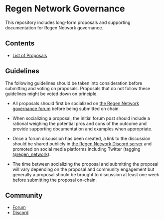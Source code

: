 # Regen Network Governance

This repository includes long-form proposals and supporting documentation for Regen Network governance.

## Contents

- [List of Proposals](./proposals)

## Guidelines

The following guidelines should be taken into consideration before submitting and voting on proposals. Proposals that do not follow these guidelines might be voted down on principle.

- All proposals should first be socialized on [the Regen Network governance forum](https://commonwealth.im/regen) before being submitted on chain.

- When socializing a proposal, the initial forum post should include a rational weighing the potential pros and cons of the outcome and provide supporting documentation and examples when appropriate.

- Once a forum discussion has been created, a link to the discussion should be shared publicly in [the Regen Network Discord server](https://discord.gg/regen-network) and promoted on social media platforms including Twitter (tagging [@regen_network](https://twitter.com/regen_network)).

- The time between socializing the proposal and submitting the proposal will vary depending on the proposal and community engagement but generally a proposal should be brought to discussion at least one week before submitting the proposal on-chain.

## Community

- [Forum](https://commonwealth.im/regen)
- [Discord](https://discord.gg/vTdB8tCf)
